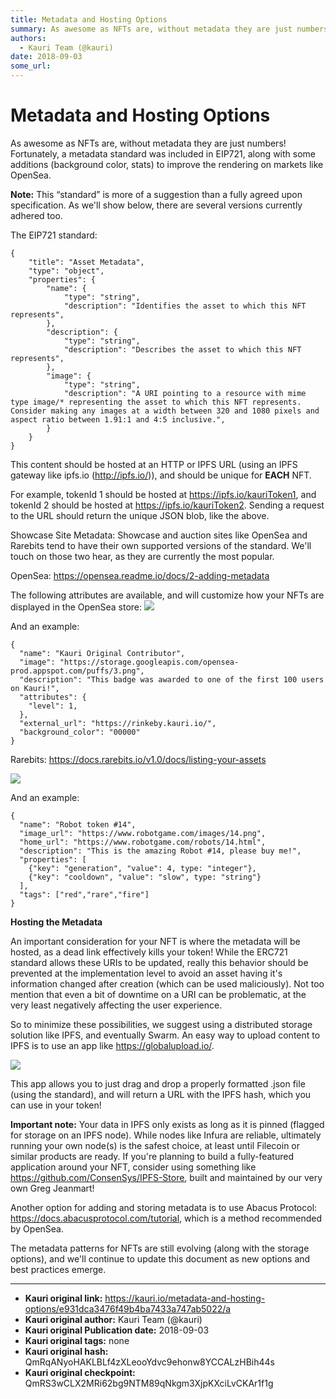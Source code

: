 ```yaml
---
title: Metadata and Hosting Options
summary: As awesome as NFTs are, without metadata they are just numbers! Fortunately, a metadata standard was included in EIP721, along with some additions (background color, stats) to improve the rendering on markets like OpenSea. Note- This “standard” is more of a suggestion than a fully agreed upon specification. As well show below, there are several versions currently adhered too. The EIP721 standard-{ title- Asset Metadata, type- object, properties- { name- { type- string, description- Identifies th
authors:
  - Kauri Team (@kauri)
date: 2018-09-03
some_url: 
---
```


# Metadata and Hosting Options


As awesome as NFTs are, without metadata they are just numbers! Fortunately, a metadata standard was included in EIP721, along with some additions (background color, stats) to improve the rendering on markets like OpenSea. 

**Note:**
This “standard” is more of a suggestion than a fully agreed upon specification. As we'll show below, there are several versions currently adhered too.

The EIP721 standard:

```
{
    "title": "Asset Metadata",
    "type": "object",
    "properties": {
        "name": {
            "type": "string",
            "description": "Identifies the asset to which this NFT represents",
        },
        "description": {
            "type": "string",
            "description": "Describes the asset to which this NFT represents",
        },
        "image": {
            "type": "string",
            "description": "A URI pointing to a resource with mime type image/* representing the asset to which this NFT represents. Consider making any images at a width between 320 and 1080 pixels and aspect ratio between 1.91:1 and 4:5 inclusive.",
        }
    }
}
```

This content should be hosted at an HTTP or IPFS URL (using an IPFS gateway like ipfs.io (http://ipfs.io/)), and should be unique for **EACH** NFT.  

For example, tokenId 1 should be hosted at https://ipfs.io/kauriToken1, and tokenId 2 should be hosted at https://ipfs.io/kauriToken2. Sending a request to the URL should return the unique JSON blob, like the above.

Showcase Site Metadata:
Showcase and auction sites like OpenSea and Rarebits tend to have their own supported versions of the standard. We'll touch on those two hear, as they are currently the most popular.

OpenSea: https://opensea.readme.io/docs/2-adding-metadata

The following attributes are available, and will customize how your NFTs are displayed in the OpenSea store:
![](https://ipfs.infura.io/ipfs/QmceYfeyoZTKk3CbMZpbEMtMXafLE7poVc7sPrZe1i2XHH)

And an example:

```
{
  "name": "Kauri Original Contributor",
  "image": "https://storage.googleapis.com/opensea-prod.appspot.com/puffs/3.png", 
  "description": "This badge was awarded to one of the first 100 users on Kauri!", 
  "attributes": {
    "level": 1,
  },
  "external_url": "https://rinkeby.kauri.io/", 
  "background_color": "00000"
}
```

Rarebits: https://docs.rarebits.io/v1.0/docs/listing-your-assets

![](https://ipfs.infura.io/ipfs/QmZkTCZcoGwZqsLfM3uXzPU6V1XKZqFNGbWXi8ehcQAC8E)

And an example:

```
{
  "name": "Robot token #14",
  "image_url": "https://www.robotgame.com/images/14.png",
  "home_url": "https://www.robotgame.com/robots/14.html",
  "description": "This is the amazing Robot #14, please buy me!",
  "properties": [
    {"key": "generation", "value": 4, type: "integer"}, 
    {"key": "cooldown", "value": "slow", type: "string"}
  ],
  "tags": ["red","rare","fire"]
}
```
**Hosting the Metadata**

An important consideration for your NFT is where the metadata will be hosted, as a dead link effectively kills your token! While the ERC721 standard allows these URIs to be updated, really this behavior should be prevented at the implementation level to avoid an asset having it's information changed after creation (which can be used maliciously). Not too mention that even a bit of downtime on a URI can be problematic, at the very least negatively affecting the user experience.

So to minimize these possibilities, we suggest using a distributed storage solution like IPFS, and eventually Swarm.
An easy way to upload content to IPFS is to use an app like https://globalupload.io/. 

![](https://ipfs.infura.io/ipfs/QmQPRcPf7SLhL2cZ2G6YutH7nHPZoZtosPJ8uzPhWbKc13)

This app allows you to just drag and drop a properly formatted .json file (using the standard), and will return a URL with the IPFS hash, which you can use in your token!

**Important note:**
Your data in IPFS only exists as long as it is pinned (flagged for storage on an IPFS node). While nodes like Infura are reliable, ultimately running your own node(s) is the safest choice, at least until Filecoin or similar products are ready. If you're planning to build a fully-featured application around your NFT, consider using something like https://github.com/ConsenSys/IPFS-Store, built and maintained by our very own Greg Jeanmart! 

Another option for adding and storing metadata is to use Abacus Protocol: https://docs.abacusprotocol.com/tutorial, which is a method recommended by OpenSea.

The metadata patterns for NFTs are still evolving (along with the storage options), and we'll continue to update this document as new options and best practices emerge.


---

- **Kauri original link:** https://kauri.io/metadata-and-hosting-options/e931dca3476f49b4ba7433a747ab5022/a
- **Kauri original author:** Kauri Team (@kauri)
- **Kauri original Publication date:** 2018-09-03
- **Kauri original tags:** none
- **Kauri original hash:** QmRqANyoHAKLBLf4zXLeooYdvc9ehonw8YCCALzHBih44s
- **Kauri original checkpoint:** QmRS3wCLX2MRi62bg9NTM89qNkgm3XjpKXciLvCKAr1f1g



